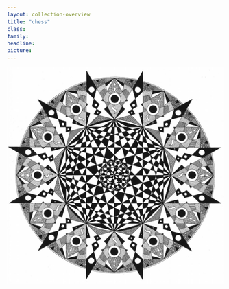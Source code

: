 ```yaml
---
layout: collection-overview
title: "chess"
class:	
family:
headline:
picture:
---
```


[![chess](/assets/img/mandalas/chess-1200w.jpg)](/assets/img/mandalas/chess-1200w.jpg)